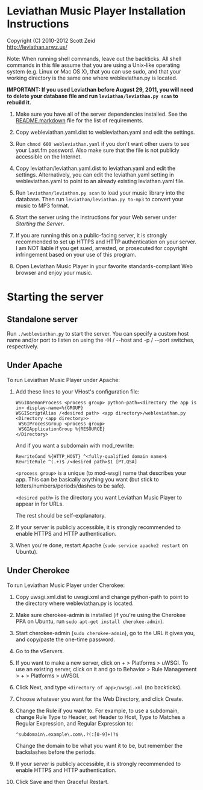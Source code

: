 Leviathan Music Player Installation Instructions
================================================

Copyright (C) 2010-2012 Scott Zeid  
http://leviathan.srwz.us/

Note:  When running shell commands, leave out the backticks.  All shell
commands in this file assume that you are using a Unix-like operating system
(e.g. Linux or Mac OS X), that you can use sudo, and that your working
directory is the same one where webleviathan.py is located.

**IMPORTANT:  If you used Leviathan before August 29, 2011, you will need to
delete your database file and run `leviathan/leviathan.py scan` to rebuild
it.**

 1.  Make sure you have all of the server dependencies installed.  See the
     [README.markdown][] file for the list of requirements.

 2.  Copy webleviathan.yaml.dist to webleviathan.yaml and edit the settings.

 3.  Run `chmod 600 webleviathan.yaml` if you don't want other users to see
     your Last.fm password.  Also make sure that the file is not publicly
     accessible on the Internet.

 4.  Copy leviathan/leviathan.yaml.dist to leviathan.yaml and edit the
     settings.  Alternatively, you can edit the leviathan.yaml setting in
     webleviathan.yaml to point to an already existing leviathan.yaml file.

 5.  Run `leviathan/leviathan.py scan` to load your music library into the
     database.  Then run `leviathan/leviathan.py to-mp3` to convert your music
     to MP3 format.

 6.  Start the server using the instructions for your Web server under
     *Starting the Server*.

 7.  If you are running this on a public-facing server, it is strongly
     recommended to set up HTTPS and HTTP authentication on your server.  I am
     NOT liable if you get sued, arrested, or prosecuted for copyright
     infringement based on your use of this program.

 8.  Open Leviathan Music Player in your favorite standards-compliant Web
     browser and enjoy your music.

[README.markdown]: https://github.com/scottywz/leviathan-player/blob/master/README.markdown

Starting the server
===================

Standalone server
-----------------
Run `./webleviathan.py` to start the server.  You can specify a custom host
name and/or port to listen on using the -H / --host and -p / --port switches,
respectively.

Under Apache
------------
To run Leviathan Music Player under Apache:

 1. Add these lines to your VHost's configuration file:
    
        WSGIDaemonProcess <process group> python-path=<directory the app is in> display-name=%{GROUP}
        WSGIScriptAlias /<desired path> <app directory>/webleviathan.py
        <Directory <app directory>>
         WSGIProcessGroup <process group>
         WSGIApplicationGroup %{RESOURCE}
        </Directory>
    
    And if you want a subdomain with mod_rewrite:
    
        RewriteCond %{HTTP_HOST} ^<fully-qualified domain name>$
        RewriteRule ^(.+)$ /<desired path>$1 [PT,QSA]
    
    `<process group>` is a unique (to mod-wsgi) name that describes your
    app.  This can be basically anything you want (but stick to
    letters/numbers/periods/dashes to be safe).
    
    `<desired path>` is the directory you want Leviathan Music Player to
    appear in for URLs.
    
    The rest should be self-explanatory.

 2. If your server is publicly accessible, it is strongly recommended to
    enable HTTPS and HTTP authentication.

 3. When you're done, restart Apache (`sudo service apache2 restart` on
    Ubuntu).

Under Cherokee
--------------
To run Leviathan Music Player under Cherokee:

 1.  Copy uwsgi.xml.dist to uwsgi.xml and change python-path to point to
     the directory where webleviathan.py is located.
 
 2.  Make sure cherokee-admin is installed (if you're using the Cherokee
     PPA on Ubuntu, run `sudo apt-get install cherokee-admin`).
 
 3.  Start cherokee-admin (`sudo cherokee-admin`), go to the URL it gives
     you, and copy/paste the one-time password.
 
 4.  Go to the vServers.
 
 5.  If you want to make a new server, click on + > Platforms > uWSGI.
     To use an existing server, click on it and go to Behavior > Rule
     Management > + > Platforms > uWSGI.
 
 6.  Click Next, and type `<directory of app>/uwsgi.xml` (no backticks).
 
 7.  Choose whatever you want for the Web Directory, and click Create.
 
 8.  Change the Rule if you want to.  For example, to use a subdomain,
     change Rule Type to Header, set Header to Host, Type to Matches a
     Regular Expression, and Regular Expression to:
     
         ^subdomain\.example\.com\.?(:[0-9]+)?$
     
     Change the domain to be what you want it to be, but remember the
     backslashes before the periods.
 
 9.  If your server is publicly accessible, it is strongly recommended to
     enable HTTPS and HTTP authentication.
 
 10. Click Save and then Graceful Restart.
